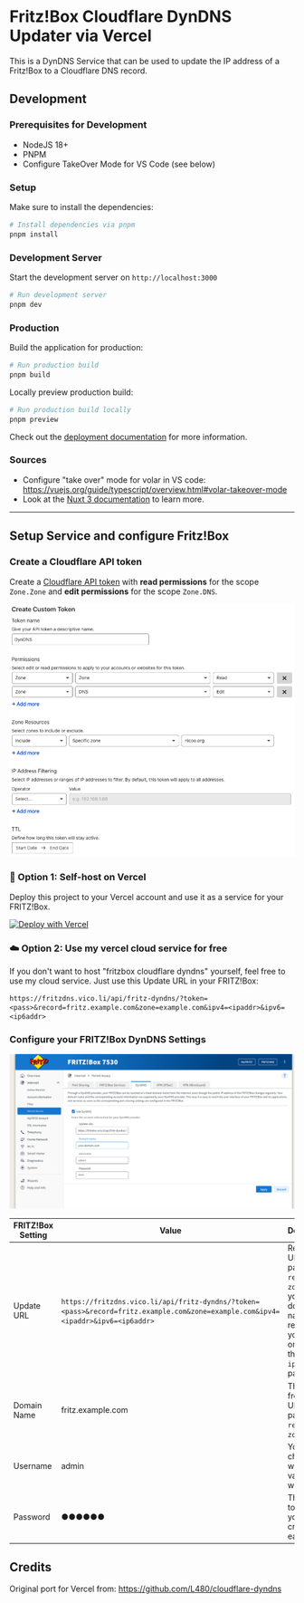 # Fritz!Box Cloudflare DynDNS Updater via Vercel

This is a DynDNS Service that can be used to update the IP address of a Fritz!Box to a Cloudflare DNS record.

## Development

### Prerequisites for Development

- NodeJS 18+
- PNPM
- Configure TakeOver Mode for VS Code (see below)

### Setup

Make sure to install the dependencies:

```bash
# Install dependencies via pnpm
pnpm install
```

### Development Server

Start the development server on `http://localhost:3000`

```bash
# Run development server
pnpm dev
```

### Production

Build the application for production:

```bash
# Run production build
pnpm build
```

Locally preview production build:

```bash
# Run production build locally
pnpm preview
```

Check out the [deployment documentation](https://nuxt.com/docs/getting-started/deployment) for more information.

### Sources

  - Configure "take over" mode for volar in VS code: https://vuejs.org/guide/typescript/overview.html#volar-takeover-mode
  - Look at the [Nuxt 3 documentation](https://nuxt.com/docs/getting-started/introduction) to learn more.

----

## Setup Service and configure Fritz!Box

### Create a Cloudflare API token

Create a [Cloudflare API token](https://dash.cloudflare.com/profile/api-tokens) with **read permissions** for the scope `Zone.Zone` and **edit permissions** for the scope `Zone.DNS`.

![Create a Cloudflare custom token](./docs/images/docs-create-cloudflare-token.png "Create a Cloudflare custom token")

### :rocket: Option 1: Self-host on Vercel

Deploy this project to your Vercel account and use it as a service for your FRITZ!Box.

[![Deploy with Vercel](https://vercel.com/button)](https://vercel.com/new/clone?repository-url=https%3A%2F%2Fgithub.com%2Fpiscis%2Ffritzbox-cloudflare-dyndns-vercel&project-name=fritzbox-cloudflare-dyndns-vercel&repository-name=fritzbox-cloudflare-dyndns-vercel)

### :cloud: Option 2: Use my vercel cloud service for free

If you don't want to host "fritzbox cloudflare dyndns" yourself, feel free to use my cloud service. Just use this Update URL in your FRITZ!Box:

```
https://fritzdns.vico.li/api/fritz-dyndns/?token=<pass>&record=fritz.example.com&zone=example.com&ipv4=<ipaddr>&ipv6=<ip6addr>
```

### Configure your FRITZ!Box DynDNS Settings

![Configure DynDNS settings](./docs/images/docs-fritzbox-dyndns.png "Configure DynDNS settings in your FRITZ!Box Admin interface")

| FRITZ!Box Setting | Value                                                                                                                            | Description                                                                                                                              |
| ----------------- | -------------------------------------------------------------------------------------------------------------------------------- | ---------------------------------------------------------------------------------------------------------------------------------------- |
| Update URL        | `https://fritzdns.vico.li/api/fritz-dyndns/?token=<pass>&record=fritz.example.com&zone=example.com&ipv4=<ipaddr>&ipv6=<ip6addr>` | Replace the URL parameter `record` and `zone` with your domain name. If required you can omit either the `ipv4` or `ipv6` URL parameter. |
| Domain Name       | fritz.example.com                                                                                                                | The FQDN from the URL parameter `record` and `zone`.                                                                                     |
| Username          | admin                                                                                                                            | You can choose whatever value you want.                                                                                                  |
| Password          | ●●●●●●                                                                                                                           | The API token you’ve created earlier.                                                                                                    |


## Credits

Original port for Vercel from: https://github.com/L480/cloudflare-dyndns
